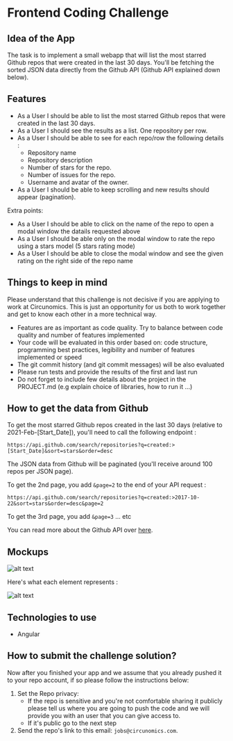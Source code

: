 # Frontend Coding Challenge

## Idea of the App 
The task is to implement a small webapp that will list the most starred Github repos that were created in the last 30 days. 
You'll be fetching the sorted JSON data directly from the Github API (Github API explained down below). 

## Features
* As a User I should be able to list the most starred Github repos that were created in the last 30 days. 
* As a User I should see the results as a list. One repository per row. 
* As a User I should be able to see for each repo/row the following details :
  * Repository name
  * Repository description 
  * Number of stars for the repo. 
  * Number of issues for the repo.
  * Username and avatar of the owner. 
* As a User I should be able to keep scrolling and new results should appear (pagination).

Extra points:

* As a User I should be able to click on the name of the repo to open a modal window the datails requested above
* As a User I should be able only on the modal window to rate the repo using a stars model (5 stars rating mode)
* As a User I should be able to close the modal window and see the given rating on the right side of the repo name

## Things to keep in mind

Please understand that this challenge is not decisive if you are applying to work at Circunomics. This is just an opportunity for us both to work together and get to know each other in a more technical way.

* Features are as important as code quality. Try to balance between code quality and number of features implemented
* Your code will be evaluated in this order based on: code structure, programming best practices, legibility and number of features implemented or speed
* The git commit history (and git commit messages) will be also evaluated
* Please run tests and provide the results of the first and last run
* Do not forget to include few details about the project in the PROJECT.md (e.g explain choice of libraries, how to run it ...) 

## How to get the data from Github 
To get the most starred Github repos created in the last 30 days (relative to 2021-Feb-[Start_Date]), you'll need to call the following endpoint : 

`https://api.github.com/search/repositories?q=created:>[Start_Date]&sort=stars&order=desc`

The JSON data from Github will be paginated (you'll receive around 100 repos per JSON page). 

To get the 2nd page, you add `&page=2` to the end of your API request : 

`https://api.github.com/search/repositories?q=created:>2017-10-22&sort=stars&order=desc&page=2`

To get the 3rd page, you add `&page=3` ... etc

You can read more about the Github API over [here](https://docs.github.com/en/rest/reference/search#search-repositories).

## Mockups
![alt text](https://github.com/Circunomics/hiring_FrontendCodingChallenge/blob/master/mockup.png?raw=true)

Here's what each element represents :

![alt text](https://github.com/Circunomics/hiring_FrontendCodingChallenge/blob/master/row_explained.png?raw=true)

## Technologies to use 
* Angular

## How to submit the challenge solution? 
Now after you finished your app and we assume that you already pushed it to your repo account, if so please follow the instructions below:

1. Set the Repo privacy:
   - If the repo is sensitive and you're not comfortable sharing it publicly please tell us where you are going to push the code and we will provide you with an user that you can give access to.
   - If it's public go to the next step
2. Send the repo's link to this email: `jobs@circunomics.com`.
